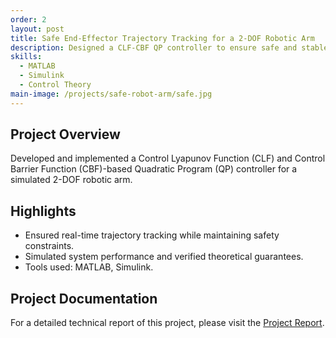 ```yaml
---
order: 2
layout: post
title: Safe End-Effector Trajectory Tracking for a 2-DOF Robotic Arm
description: Designed a CLF-CBF QP controller to ensure safe and stable trajectory tracking under dynamic constraints.
skills:
  - MATLAB
  - Simulink
  - Control Theory
main-image: /projects/safe-robot-arm/safe.jpg
---
```


## Project Overview
Developed and implemented a Control Lyapunov Function (CLF) and Control Barrier Function (CBF)-based Quadratic Program (QP) controller for a simulated 2-DOF robotic arm.

## Highlights
- Ensured real-time trajectory tracking while maintaining safety constraints.
- Simulated system performance and verified theoretical guarantees.
- Tools used: MATLAB, Simulink.

## Project Documentation
For a detailed technical report of this project, please visit the [Project Report](/reports/safe-robot-arm-report).
